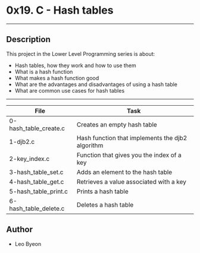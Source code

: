 # 0x19. C - Hash tables
---
## Description

This project in the Lower Level Programming series is about:
* Hash tables, how they work and how to use them
* What is a hash function
* What makes a hash function good
* What are the advantages and disadvantages of using a hash table
* What are common use cases for hash tables

---
File|Task
---|---
0-hash_table_create.c | Creates an empty hash table
1-djb2.c | Hash function that implements the djb2 algorithm
2-key_index.c | Function that gives you the index of a key
3-hash_table_set.c | Adds an element to the hash table
4-hash_table_get.c | Retrieves a value associated with a key
5-hash_table_print.c | Prints a hash table
6-hash_table_delete.c | Deletes a hash table

## Author
* Leo Byeon
